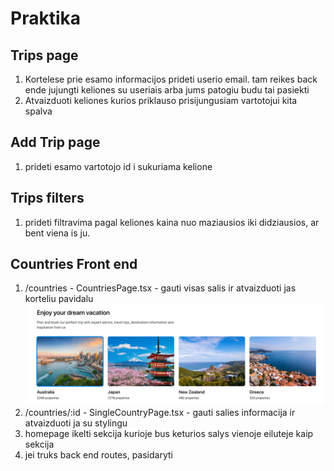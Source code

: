 # Praktika

## Trips page

1. Kortelese prie esamo informacijos prideti userio email. tam reikes back ende jujungti keliones su useriais arba jums patogiu budu tai pasiekti
2. Atvaizduoti keliones kurios priklauso prisijungusiam vartotojui kita spalva

## Add Trip page

1. prideti esamo vartotojo id i sukuriama kelione

## Trips filters

1. prideti filtravima pagal keliones kaina nuo maziausios iki didziausios, ar bent viena is ju.

## Countries Front end

1. /countries - CountriesPage.tsx - gauti visas salis ir atvaizduoti jas korteliu pavidalu ![](assets/2024-03-21-12-11-39.png)
2. /countries/:id - SingleCountryPage.tsx - gauti salies informacija ir atvaizduoti ja su stylingu
3. homepage ikelti sekcija kurioje bus keturios salys vienoje eiluteje kaip sekcija
4. jei truks back end routes, pasidaryti
